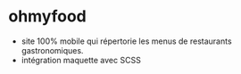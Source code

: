 # ohmyfood

- site 100% mobile qui répertorie les menus de restaurants gastronomiques. 
- intégration maquette avec SCSS 
